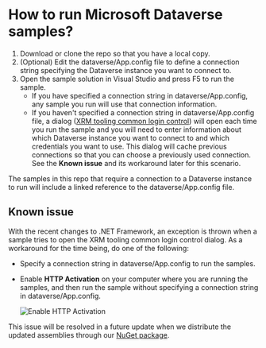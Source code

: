 # How to run Microsoft Dataverse samples?

1. Download or clone the repo so that you have a local copy.
1. (Optional) Edit the dataverse/App.config file to define a connection string specifying the Dataverse instance you want to connect to.
2. Open the sample solution in Visual Studio and press F5 to run the sample.
    - If you have specified a connection string in dataverse/App.config, any sample you run will use that connection information.
    - If you haven't specified a connection string in dataverse/App.config file, a dialog ([XRM tooling common login control](https://learn.microsoft.com/powerapps/developer/common-data-service/xrm-tooling/use-xrm-tooling-common-login-control-client-applications)) will open each time you run the sample and you will need to enter information about which Dataverse instance you want to connect to and which credentials you want to use. This dialog will cache previous connections so that you can choose a previously used connection. See the **Known issue** and its workaround later for this scenario.

The samples in this repo that require a connection to a Dataverse instance to run will include a linked reference to the dataverse/App.config file.
    
## Known issue 

With the recent changes to .NET Framework, an exception is thrown when a sample tries to open the XRM tooling common login control dialog. As a workaround for the time being, do one of the following:
- Specify a connection string in dataverse/App.config to run the samples.
- Enable **HTTP Activation** on your computer where you are running the samples, and then run the sample without specifying a connection string in dataverse/App.config.
    
    ![](media/http-activation.png "Enable HTTP Activation")
    
This issue will be resolved in a future update when we distribute the updated assemblies through our [NuGet package](https://www.nuget.org/packages/Microsoft.CrmSdk.XrmTooling.WpfControls/). 




